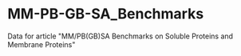 # MM-PB-GB-SA_Benchmarks
Data for article "MM/PB(GB)SA Benchmarks on Soluble Proteins and Membrane Proteins"
